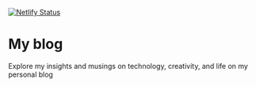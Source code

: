 [![Netlify Status](https://api.netlify.com/api/v1/badges/10d6aede-d92e-4ab8-927b-111f07daf21e/deploy-status)](https://app.netlify.com/sites/oresttokovenko/deploys)

# My blog

Explore my insights and musings on technology, creativity, and life on my personal blog